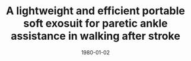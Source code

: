 ---
title: "A lightweight and efficient portable soft exosuit for paretic ankle assistance in walking after stroke"
collection: publications
permalink: /publication/CO-2
date: 1980-01-02
venue: 'Engineering'
citation: 'Bae J., Siviy C., Rouleau M., Menard N., O’Donnell K., Galiana I., Athanassiu M., Ryan D., Bibeau C., Sloot L., <b>Kudzia P.</b>, Ellis TD., Awad LN., Walsh CJ. (Platform) A lightweight and efficient portable soft exosuit for paretic ankle assistance in walking after stroke. <i>IEEE International Conference on Robotics and Automation (ICRA)</i>. Brisbane, Australia. <b>2018</b>'
---